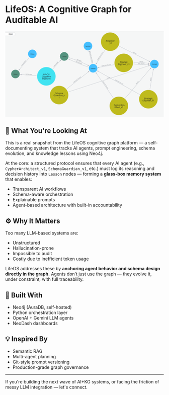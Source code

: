 # LifeOS: A Cognitive Graph for Auditable AI

![LifeOS Graph Overview](./lifeos-agent-session-graph.png)

## 🧠 What You're Looking At

This is a real snapshot from the LifeOS cognitive graph platform — a self-documenting system that tracks AI agents, prompt engineering, schema evolution, and knowledge lessons using Neo4j.

At the core: a structured protocol ensures that every AI agent (e.g., `CypherArchitect_v1`, `SchemaGuardian_v1`, etc.) must log its reasoning and decision history into `Lesson` nodes — forming a **glass-box memory system** that enables:

- Transparent AI workflows
- Schema-aware orchestration
- Explainable prompts
- Agent-based architecture with built-in accountability

## ⚙️ Why It Matters

Too many LLM-based systems are:

- Unstructured
- Hallucination-prone
- Impossible to audit
- Costly due to inefficient token usage

LifeOS addresses these by **anchoring agent behavior and schema design directly in the graph.** Agents don’t just use the graph — they evolve it, under constraint, with full traceability.

## 🚀 Built With

- Neo4j (AuraDB, self-hosted)
- Python orchestration layer
- OpenAI + Gemini LLM agents
- NeoDash dashboards

## 💡 Inspired By

- Semantic RAG
- Multi-agent planning
- Git-style prompt versioning
- Production-grade graph governance

---

If you're building the next wave of AI+KG systems, or facing the friction of messy LLM integration — let's connect.
